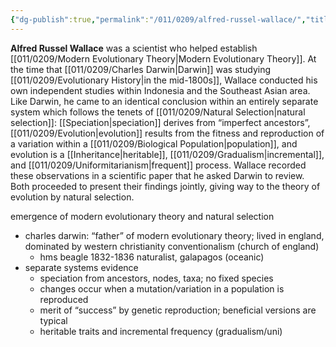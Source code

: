 ```yaml
---
{"dg-publish":true,"permalink":"/011/0209/alfred-russel-wallace/","title":"Alfred Russell Wallace","tags":["BIOL422"],"created":"2024-10-03T22:27:52.000-07:00","updated":"2025-01-22T00:18:33.397-08:00"}
---
```


**Alfred Russel Wallace** was a scientist who helped establish [[011/0209/Modern Evolutionary Theory\|Modern Evolutionary Theory]]. At the time that [[011/0209/Charles Darwin\|Darwin]] was studying [[011/0209/Evolutionary History\|in the mid-1800s]], Wallace conducted his own independent studies within Indonesia and the Southeast Asian area. Like Darwin, he came to an identical conclusion within an entirely separate system which follows the tenets of [[011/0209/Natural Selection\|natural selection]]: [[Speciation\|speciation]] derives from “imperfect ancestors”, [[011/0209/Evolution\|evolution]] results from the fitness and reproduction of a variation within a [[011/0209/Biological Population\|population]], and evolution is a [[Inheritance\|heritable]], [[011/0209/Gradualism\|incremental]], and [[011/0209/Uniformitarianism\|frequent]] process. Wallace recorded these observations in a scientific paper that he asked Darwin to review. Both proceeded to present their findings jointly, giving way to the theory of evolution by natural selection.

emergence of modern evolutionary theory and natural selection
- charles darwin: “father” of modern evolutionary theory; lived in england, dominated by western christianity conventionalism (church of england)
	- hms beagle 1832-1836 naturalist, galapagos (oceanic)
- separate systems evidence
	- speciation from ancestors, nodes, taxa; no fixed species
	- changes occur when a mutation/variation in a population is reproduced
	- merit of “success” by genetic reproduction; beneficial versions are typical
	- heritable traits and incremental frequency (gradualism/uni)